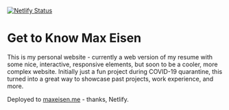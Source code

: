 [![Netlify Status](https://api.netlify.com/api/v1/badges/29ebb303-9e97-44b6-82da-f68a0dee3963/deploy-status)](https://app.netlify.com/sites/maxeisen/deploys)

# Get to Know Max Eisen
This is my personal website - currently a web version of my resume with some nice, interactive, responsive elements, but soon to be a cooler, more complex website.
Initially just a fun project during COVID-19 quarantine, this turned into a great way to showcase past projects, work experience, and more.

Deployed to [maxeisen.me](https://maxeisen.me) - thanks, Netlify.
